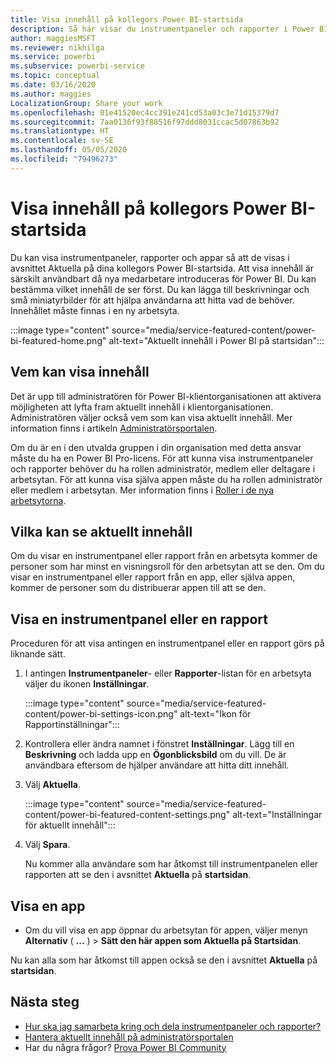 ```yaml
---
title: Visa innehåll på kollegors Power BI-startsida
description: Så här visar du instrumentpaneler och rapporter i Power BI på startsidan för Power BI för kollegor i din organisation.
author: maggiesMSFT
ms.reviewer: nikhilga
ms.service: powerbi
ms.subservice: powerbi-service
ms.topic: conceptual
ms.date: 03/16/2020
ms.author: maggies
LocalizationGroup: Share your work
ms.openlocfilehash: 01e41520ec4cc391e241cd53a03c3e71d15379d7
ms.sourcegitcommit: 7aa0136f93f88516f97ddd8031ccac5d07863b92
ms.translationtype: HT
ms.contentlocale: sv-SE
ms.lasthandoff: 05/05/2020
ms.locfileid: "79496273"
---
```

# <a name="feature-content-on-colleagues-power-bi-home-page"></a>Visa innehåll på kollegors Power BI-startsida

Du kan visa instrumentpaneler, rapporter och appar så att de visas i avsnittet Aktuella på dina kollegors Power BI-startsida. Att visa innehåll är särskilt användbart då nya medarbetare introduceras för Power BI. Du kan bestämma vilket innehåll de ser först. Du kan lägga till beskrivningar och små miniatyrbilder för att hjälpa användarna att hitta vad de behöver. Innehållet måste finnas i en ny arbetsyta.

:::image type="content" source="media/service-featured-content/power-bi-featured-home.png" alt-text="Aktuellt innehåll i Power BI på startsidan":::

## <a name="who-can-feature-content"></a>Vem kan visa innehåll

Det är upp till administratören för Power BI-klientorganisationen att aktivera möjligheten att lyfta fram aktuellt innehåll i klientorganisationen. Administratören väljer också vem som kan visa aktuellt innehåll. Mer information finns i artikeln [Administratörsportalen](../service-admin-portal.md#featured-content).

Om du är en i den utvalda gruppen i din organisation med detta ansvar måste du ha en Power BI Pro-licens. För att kunna visa instrumentpaneler och rapporter behöver du ha rollen administratör, medlem eller deltagare i arbetsytan. För att kunna visa själva appen måste du ha rollen administratör eller medlem i arbetsytan. Mer information finns i [Roller i de nya arbetsytorna](../service-new-workspaces.md#roles-in-the-new-workspaces).

## <a name="who-sees-featured-content"></a>Vilka kan se aktuellt innehåll

Om du visar en instrumentpanel eller rapport från en arbetsyta kommer de personer som har minst en visningsroll för den arbetsytan att se den. Om du visar en instrumentpanel eller rapport från en app, eller själva appen, kommer de personer som du distribuerar appen till att se den.

## <a name="feature-a-dashboard-or-report"></a>Visa en instrumentpanel eller en rapport

Proceduren för att visa antingen en instrumentpanel eller en rapport görs på liknande sätt.

1. I antingen **Instrumentpaneler**- eller **Rapporter**-listan för en arbetsyta väljer du ikonen **Inställningar**.

    :::image type="content" source="media/service-featured-content/power-bi-settings-icon.png" alt-text="Ikon för Rapportinställningar":::

2. Kontrollera eller ändra namnet i fönstret **Inställningar**. Lägg till en **Beskrivning** och ladda upp en **Ögonblicksbild** om du vill. De är användbara eftersom de hjälper användare att hitta ditt innehåll.

3. Välj **Aktuella**.

    :::image type="content" source="media/service-featured-content/power-bi-featured-content-settings.png" alt-text="Inställningar för aktuellt innehåll":::

4. Välj **Spara**.

    Nu kommer alla användare som har åtkomst till instrumentpanelen eller rapporten att se den i avsnittet **Aktuella** på **startsidan**.

## <a name="feature-an-app"></a>Visa en app

- Om du vill visa en app öppnar du arbetsytan för appen, väljer menyn **Alternativ** ( **...** ) > **Sätt den här appen som Aktuella på Startsidan**.

Nu kan alla som har åtkomst till appen också se den i avsnittet **Aktuella** på **startsidan**.

## <a name="next-steps"></a>Nästa steg

* [Hur ska jag samarbeta kring och dela instrumentpaneler och rapporter?](../service-how-to-collaborate-distribute-dashboards-reports.md)
* [Hantera aktuellt innehåll på administratörsportalen](../service-admin-portal.md#manage-featured-content)
* Har du några frågor? [Prova Power BI Community](https://community.powerbi.com/)

